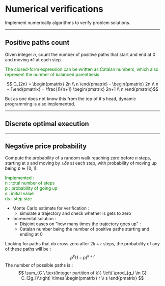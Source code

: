 # Numerical verifications

Implement numerically algorithms to verify problem solutions.

***
## Positive paths count
Given integer $n$, count the number of positive paths
that start and end at $0$
and moving $\pm 1$ at each step.

<p style="color:green">
The closed-form expression can be written as Catalan numbers, 
which also represent the number of balanced parenthesis.
</p>

$$ C_{2n} = \begin{pmatrix} 2n \\ n \end{pmatrix} - \begin{pmatrix} 2n \\ n + 1\end{pmatrix}  = \frac{1}{n+1} \begin{pmatrix} 2n+1 \\ n \end{pmatrix}$$

But as one does not know this from the top of it's head, 
dynamic programming is also implemented.

***
## Discrete optimal execution

***
## Negative price probability
Compute the probability of a random walk reaching zero 
before $n$ steps, starting at $s$ and 
moving by $\pm \delta s$ at each step, 
with probability of moving up being $p \in [0,1]$.

<p style="color:green">
Implemented : <br> 
n : total number of steps <br>
p : probability of going up <br>
s : initial value <br>
ds : step size
</p>

- Monte Carlo estimate for verification :
    - simulate a trajectory and check whether is gets to zero
- Incremental solution :
    - Disjoint cases on "how many times the trajectory goes up" :
    - Catalan number being the number of positive paths starting and ending at 0

Looking for paths that do cross zero after $2k+r$ steps, 
the probability of any of these paths will be :
$$ p^k (1-p)^{k+r}$$
The number of possible paths is : 
$$
\sum_{G \ \text{integer partition of k}} \left( \prod_{g_i \in G} C_{2g_i}\right) \times \begin{pmatrix} r \\ s \end{pmatrix}
$$